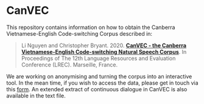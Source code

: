 # CanVEC

This repository contains information on how to obtain the Canberra Vietnamese-English Code-switching Corpus described in:

> Li Nguyen and Christopher Bryant. 2020. [**CanVEC - the Canberra Vietnamese-English Code-switching Natural Speech Corpus**](https://www.aclweb.org/anthology/2020.lrec-1.507/). In Proceedings of The 12th Language Resources and Evaluation Conference (LREC). Marseille, France.

We are working on anonymising and turning the corpus into an interactive tool. In the mean time, if you wish to access the data, please get in touch via this [form](https://docs.google.com/forms/d/1IH0wcAQ7QUWzXNpzwQyVaMzJmmwz82KenpX9SInqaww/viewform?edit_requested=true). An extended extract of continuous dialogue in CanVEC is also available in the text file. 
